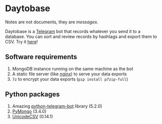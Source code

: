 # Daytobase

Notes are not documents, they are *messages*.

Daytobase is a [Telegram](https://telegram.org/) bot that records whatever you send it to a database. You can sort and review records by hashtags and export them to CSV. Try it [here](https://telegram.me/daytobasebot)!

## Software requirements

1. MongoDB instance running on the same machine as the bot
2. A static file server (like [nginx](https://www.nginx.com)) to serve your data exports
3. `7z` to encrypt your data exports (`pip install p7zip-full`) 

## Python packages

1. Amazing [python-telegram-bot](https://github.com/python-telegram-bot/python-telegram-bot) library (5.2.0)
2. [PyMongo](https://pypi.python.org/pypi/pymongo) (3.4.0)
3. [UnicodeCSV](https://pypi.python.org/pypi/unicodecsv/0.14.1) (0.14.1)

